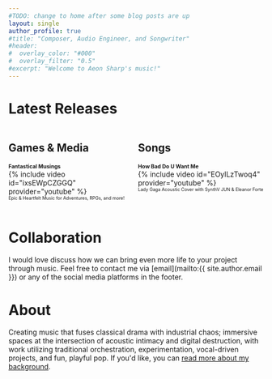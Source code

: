 ```yaml
---
#TODO: change to home after some blog posts are up
layout: single
author_profile: true
#title: "Composer, Audio Engineer, and Songwriter"
#header:
#  overlay_color: "#000"
#  overlay_filter: "0.5"
#excerpt: "Welcome to Aeon Sharp's music!"
---
```

<style>
  .flex-container {
      display: flex;
  }
  .flex-child {
      flex: 1;
      margin-right: 4px;
      margin-left: 4px
  }
  .flex-child:first-child {
      margin-left: 0px
  }  
  .flex-child:last-child {
      margin-right: 0px
  }
  /* for some reason $type-size-n doesn't work in here, should be 6 and 8 but just copying those numbers from _variables.scss */
  .release-title {
    font-weight: bold;
    font-size: 0.75em;
  }
  .release-excerpt {
    font-size: 0.625em;
  }
</style>
<h1 class="archive__title">Latest Releases</h1>
<div class="flex-container">
  <div class="flex-child">
    <h2 class="archive__subtitle">Games & Media</h2>
    <div class="release-title">Fantastical Musings</div>
    {% include video id="ixsEWpCZGGQ" provider="youtube" %}
    <div class="release-excerpt">Epic & Heartfelt Music for Adventures, RPGs, and more!</div>
  </div>
  <div class="flex-child">
    <h2 class="archive__subtitle">Songs</h2>
    <!--<iframe width="100%" scrolling="no" frameborder="no" allow="autoplay" src="https://w.soundcloud.com/player/?url=https%3A//api.soundcloud.com/tracks/soundcloud%253Atracks%253A2042368397&color=%23ff5500&auto_play=false&hide_related=false&show_comments=true&show_user=true&show_reposts=false&show_teaser=true&visual=true"></iframe><div style="font-size: 10px; color: #cccccc;line-break: anywhere;word-break: normal;overflow: hidden;white-space: nowrap;text-overflow: ellipsis; font-family: Interstate,Lucida Grande,Lucida Sans Unicode,Lucida Sans,Garuda,Verdana,Tahoma,sans-serif;font-weight: 100;"><a href="https://soundcloud.com/aeonsharp" title="Aeon Sharp" target="_blank" style="color: #cccccc; text-decoration: none;">Aeon Sharp</a> · <a href="https://soundcloud.com/aeonsharp/morbid-curiosity" title="Morbid Curiosity (with VOCALOID SORA, Ken, and Allen)" target="_blank" style="color: #cccccc; text-decoration: none;">Morbid Curiosity (with VOCALOID SORA, Ken, and Allen)</a></div>-->
    <div class="release-title">How Bad Do U Want Me</div>
    {% include video id="EOylLzTwoq4" provider="youtube" %}
    <div class="release-excerpt">Lady Gaga Acoustic Cover with SynthV JUN & Eleanor Forte</div>
  </div>
</div>
<br>

# Collaboration

I would love discuss how we can bring even more life to your project through music. Feel free to contact me via [email](mailto:{{ site.author.email }}) or any of the social media platforms in the footer.

# About

Creating music that fuses classical drama with industrial chaos; immersive spaces at the intersection of acoustic intimacy and digital destruction, with work utilizing traditional orchestration, experimentation, vocal-driven projects, and fun, playful pop. If you'd like, you can [read more about my background](/background/).